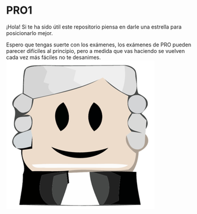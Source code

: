 # PRO1

¡Hola! Si te ha sido útil este repositorio piensa en darle una estrella para posicionarlo mejor.

Espero que tengas suerte con los exámenes, los exámenes de PRO pueden parecer difíciles al principio, pero a medida que vas haciendo se vuelven cada vez más fáciles no te desanimes.
![](https://github.com/inkih04/PRO-FIB/blob/main/jutge.png)
